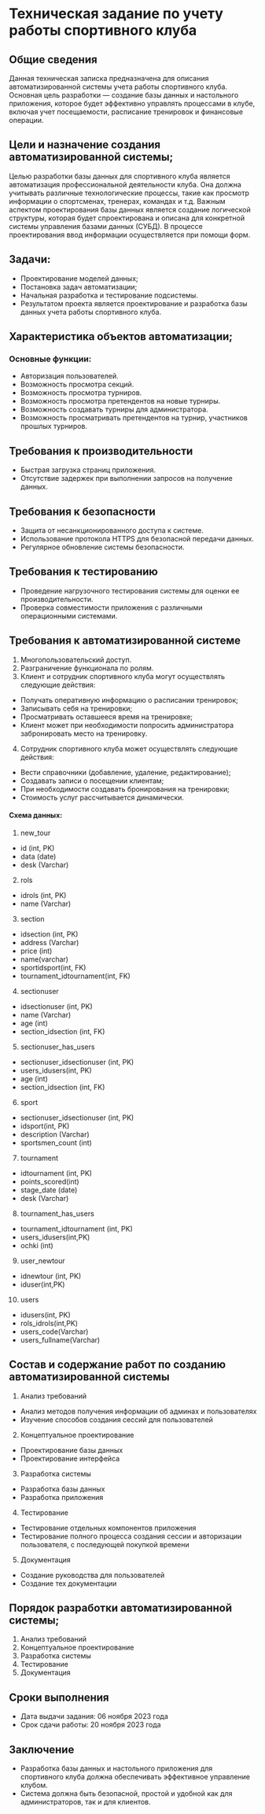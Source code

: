# Техническая задание по учету работы спортивного клуба

## Общие сведения

Данная техническая записка предназначена для описания автоматизированной системы учета работы спортивного клуба.
Основная цель разработки — создание базы данных и настольного приложения, которое будет эффективно управлять процессами в клубе,
включая учет посещаемости, расписание тренировок и финансовые операции.

## Цели и назначение создания автоматизированной системы;
Целью разработки базы данных для спортивного клуба является автоматизация профессиональной деятельности клуба.
Она должна учитывать различные технологические процессы, такие как просмотр информации о спортсменах, тренерах, командах и т.д.
Важным аспектом проектирования базы данных является создание логической структуры,
которая будет спроектирована и описана для конкретной системы управления базами данных (СУБД).
В процессе проектирования ввод информации осуществляется при помощи форм.

## Задачи:
- Проектирование моделей данных;
- Постановка задач автоматизации;
- Начальная разработка и тестирование подсистемы.
- Результатом проекта является проектирование и разработка базы данных учета работы спортивного клуба.

##  Характеристика объектов автоматизации;
### Основные функции:
- Авторизация пользователей.
- Возможность просмотра секций.
- Возможность просмотра турниров.
- Возможность просмотра претендентов на новые турниры.
- Возможность создавать турниры для администратора.
- Возможность просматривать претендентов на турнир, участников прошлых турниров.

## Требования к производительности
* Быстрая загрузка страниц приложения.
* Отсутствие задержек при выполнении запросов на получение данных.

## Требования к безопасности
* Защита от несанкционированного доступа к системе.
* Использование протокола HTTPS для безопасной передачи данных.
* Регулярное обновление системы безопасности.

## Требования к тестированию
* Проведение нагрузочного тестирования системы для оценки ее производительности.
* Проверка совместимости приложения с различными операционными системами.

## Требования к автоматизированной системе
1. Многопользовательский доступ.
2. Разграничение функционала по ролям.
3. Клиент и сотрудник спортивного клуба могут осуществлять следующие действия:
- Получать оперативную информацию о расписании тренировок;
- Записывать себя на тренировки;
- Просматривать оставшееся время на тренировке;
- Клиент может при необходимости попросить администратора забронировать место на тренировку.
4. Сотрудник спортивного клуба может осуществлять следующие действия:
- Вести справочники (добавление, удаление, редактирование);
- Создавать записи о посещении клиентам;
- При необходимости создавать бронирования на тренировки;
- Стоимость услуг рассчитывается динамически.

#### Схема данных:
1. new_tour
- id (int, PK)
- data (date)
- desk (Varchar)
2. rols
- idrols (int, PK)
- name (Varchar)
3. section
- idsection (int, PK)
- address (Varchar)
- price (int)
- name(varchar)
- sportidsport(int, FK)
- tournament_idtournament(int, FK)
4. sectionuser
- idsectionuser (int, PK)
- name (Varchar)
- age (int)
- section_idsection (int, FK)
5. sectionuser_has_users
- sectionuser_idsectionuser (int, PK)
- users_idusers(int, PK)
- age (int)
- section_idsection (int, FK)
6. sport
- sectionuser_idsectionuser (int, PK)
- idsport(int, PK)
- description (Varchar)
- sportsmen_count (int)
7. tournament
- idtournament (int, PK)
- points_scored(int)
- stage_date (date)
- desk (Varchar)
8. tournament_has_users
- tournament_idtournament (int, PK)
- users_idusers(int,PK)
- ochki (int)
9. user_newtour
- idnewtour (int, PK)
- iduser(int,PK)
10. users
- idusers(int, PK)
- rols_idrols(int,PK)
- users_code(Varchar)
- users_fullname(Varchar)


## Состав и содержание работ по созданию автоматизированной системы
1. Анализ требований
* Анализ методов получения информации об админах и пользователях
* Изучение способов создания сессий для пользователей
2. Концептуальное проектирование
* Проектирование базы данных
* Проектирование интерфейса
3. Разработка системы
* Разработка базы данных
* Разработка приложения
4. Тестирование
* Тестирование отдельных компонентов приложения
* Тестирование полного процесса создания сессии и авторизации пользователя, с последующей покупкой времени
5. Документация
* Создание руководства для пользователей
* Создание тех документации
## Порядок разработки автоматизированной системы;
1. Анализ требований
2. Концептуальное проектирование
3. Разработка системы
4. Тестирование
5. Документация
## Сроки выполнения
- Дата выдачи задания: 06 ноября 2023 года
- Срок сдачи работы: 20 ноября 2023 года

## Заключение
+ Разработка базы данных и настольного приложения для спортивного клуба должна обеспечивать эффективное управление клубом.
+ Система должна быть безопасной, простой и удобной как для администраторов, так и для клиентов.





